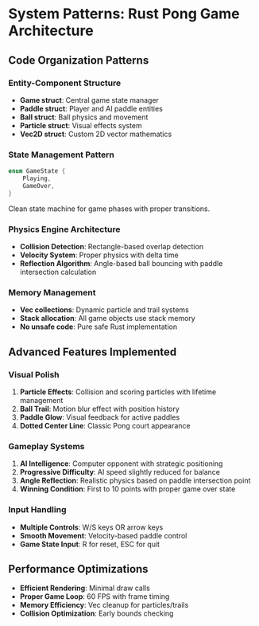 # System Patterns: Rust Pong Game Architecture

## Code Organization Patterns

### Entity-Component Structure
- **Game struct**: Central game state manager
- **Paddle struct**: Player and AI paddle entities
- **Ball struct**: Ball physics and movement
- **Particle struct**: Visual effects system
- **Vec2D struct**: Custom 2D vector mathematics

### State Management Pattern
```rust
enum GameState {
    Playing,
    GameOver,
}
```
Clean state machine for game phases with proper transitions.

### Physics Engine Architecture
- **Collision Detection**: Rectangle-based overlap detection
- **Velocity System**: Proper physics with delta time
- **Reflection Algorithm**: Angle-based ball bouncing with paddle intersection calculation

### Memory Management
- **Vec collections**: Dynamic particle and trail systems
- **Stack allocation**: All game objects use stack memory
- **No unsafe code**: Pure safe Rust implementation

## Advanced Features Implemented

### Visual Polish
1. **Particle Effects**: Collision and scoring particles with lifetime management
2. **Ball Trail**: Motion blur effect with position history
3. **Paddle Glow**: Visual feedback for active paddles
4. **Dotted Center Line**: Classic Pong court appearance

### Gameplay Systems
1. **AI Intelligence**: Computer opponent with strategic positioning
2. **Progressive Difficulty**: AI speed slightly reduced for balance
3. **Angle Reflection**: Realistic physics based on paddle intersection point
4. **Winning Condition**: First to 10 points with proper game over state

### Input Handling
- **Multiple Controls**: W/S keys OR arrow keys
- **Smooth Movement**: Velocity-based paddle control
- **Game State Input**: R for reset, ESC for quit

## Performance Optimizations
- **Efficient Rendering**: Minimal draw calls
- **Proper Game Loop**: 60 FPS with frame timing
- **Memory Efficiency**: Vec cleanup for particles/trails
- **Collision Optimization**: Early bounds checking